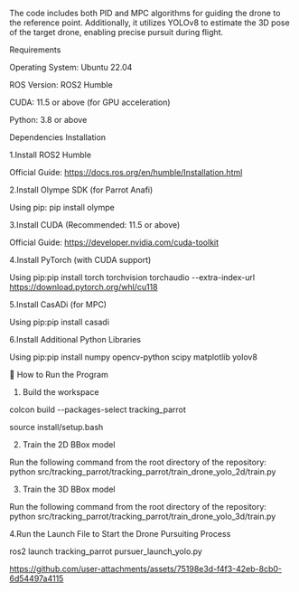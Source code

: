 The code includes both PID and MPC algorithms for guiding the drone to the reference point. 
Additionally, it utilizes YOLOv8 to estimate the 3D pose of the target drone, enabling precise pursuit during flight.

Requirements

Operating System: Ubuntu 22.04

ROS Version: ROS2 Humble

CUDA: 11.5 or above (for GPU acceleration)

Python: 3.8 or above

Dependencies Installation

1.Install ROS2 Humble

Official Guide: https://docs.ros.org/en/humble/Installation.html

2.Install Olympe SDK (for Parrot Anafi)

Using pip:
pip install olympe

3.Install CUDA (Recommended: 11.5 or above)

Official Guide: https://developer.nvidia.com/cuda-toolkit

4️.Install PyTorch (with CUDA support)

Using pip:pip install torch torchvision torchaudio --extra-index-url https://download.pytorch.org/whl/cu118

5️.Install CasADi (for MPC)

Using pip:pip install casadi

6.Install Additional Python Libraries

Using pip:pip install numpy opencv-python scipy matplotlib yolov8

🚀 How to Run the Program

1. Build the workspace

colcon build --packages-select tracking_parrot

source install/setup.bash

2. Train the 2D BBox model
   
Run the following command from the root directory of the repository:
python src/tracking_parrot/tracking_parrot/train_drone_yolo_2d/train.py

3. Train the 3D BBox model
   
Run the following command from the root directory of the repository:
python src/tracking_parrot/tracking_parrot/train_drone_yolo_3d/train.py

4.Run the Launch File to Start the Drone Pursuiting Process

ros2 launch tracking_parrot pursuer_launch_yolo.py

https://github.com/user-attachments/assets/75198e3d-f4f3-42eb-8cb0-6d54497a4115

